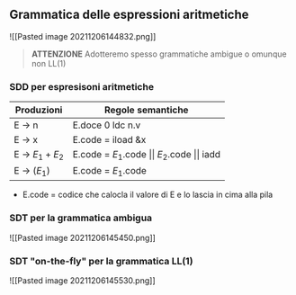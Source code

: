 ## Grammatica delle espressioni aritmetiche
![[Pasted image 20211206144832.png]]
>**ATTENZIONE**
> Adotteremo spesso grammatiche ambigue o omunque non LL(1)

### SDD per espresisoni aritmetiche 
| Produzioni       | Regole semantiche                             |
| ---------------- | --------------------------------------------- |
| E -> n           | E.doce 0 ldc n.v                              |
| E -> x           | E.code = iload &x                             |
| E -> $E_1 + E_2$ | E.code = $E_1$.code \|\| $E_2$.code \|\| iadd |
| E -> ($E_1$)     | E.code = $E_1$.code                           |

- E.code = codice che calocla il valore di E e lo lascia in cima alla pila

### SDT per la grammatica ambigua
![[Pasted image 20211206145450.png]]

### SDT "on-the-fly" per la grammatica LL(1)
![[Pasted image 20211206145530.png]]